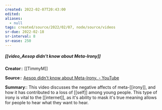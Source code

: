 ```yaml
---
created: 2022-02-07T20:43:00 
edited: 
aliases:
  - null
tags: created/source/2022/02/07, node/source/videos
sr-due: 2022-02-18
sr-interval: 8
sr-ease: 250
---
```


##### [[video_Aesop didn't know about Meta-Irony]]
**Creator**:: [[TimmyM]]
 
**Source**:: [Aesop didn't know about Meta-Irony. - YouTube](https://www.youtube.com/watch?v=yso4rK3x5ow)

**Summary**:: This video discusses the negative affects of meta-[[irony]], and how it has contributed to a loss of [[self]] among young people. This type of irony is vital to the [[internet]], as it's ability to mask it's true meaning allows for people to hear what they want to hear.